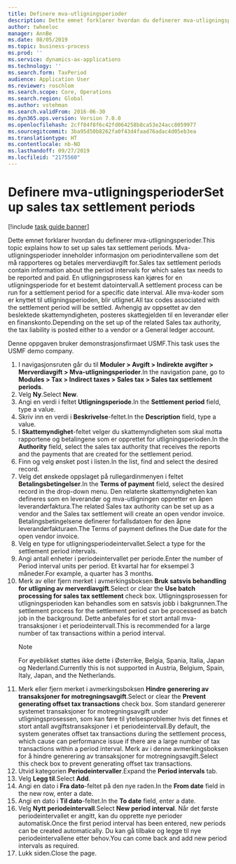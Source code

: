 ```yaml
---
title: Definere mva-utligningsperioder
description: Dette emnet forklarer hvordan du definerer mva-utligningsperioder i Dynamics 365 Finance.
author: twheeloc
manager: AnnBe
ms.date: 08/05/2019
ms.topic: business-process
ms.prod: ''
ms.service: dynamics-ax-applications
ms.technology: ''
ms.search.form: TaxPeriod
audience: Application User
ms.reviewer: roschlom
ms.search.scope: Core, Operations
ms.search.region: Global
ms.author: vstehman
ms.search.validFrom: 2016-06-30
ms.dyn365.ops.version: Version 7.0.0
ms.openlocfilehash: 2cff84f8f6c42fd064258b8ca53e24acc8059977
ms.sourcegitcommit: 3ba95d50b8262fa0f43d4faad76adac4d05eb3ea
ms.translationtype: HT
ms.contentlocale: nb-NO
ms.lasthandoff: 09/27/2019
ms.locfileid: "2175560"
---
```

# <a name="set-up-sales-tax-settlement-periods"></a><span data-ttu-id="c74e6-103">Definere mva-utligningsperioder</span><span class="sxs-lookup"><span data-stu-id="c74e6-103">Set up sales tax settlement periods</span></span>

[!include [task guide banner](../../includes/task-guide-banner.md)]

<span data-ttu-id="c74e6-104">Dette emnet forklarer hvordan du definerer mva-utligningsperioder.</span><span class="sxs-lookup"><span data-stu-id="c74e6-104">This topic explains how to set up sales tax settlement periods.</span></span> <span data-ttu-id="c74e6-105">Mva-utligningsperioder inneholder informasjon om periodintervallene som det må rapporteres og betales merverdiavgift for.</span><span class="sxs-lookup"><span data-stu-id="c74e6-105">Sales tax settlement periods contain information about the period intervals for which sales tax needs to be reported and paid.</span></span> <span data-ttu-id="c74e6-106">En utligningsprosess kan kjøres for en utligningsperiode for et bestemt datointervall.</span><span class="sxs-lookup"><span data-stu-id="c74e6-106">A settlement process can be run for a settlement period for a specific date interval.</span></span> <span data-ttu-id="c74e6-107">Alle mva-koder som er knyttet til utligningsperioden, blir utlignet.</span><span class="sxs-lookup"><span data-stu-id="c74e6-107">All tax codes associated with the settlement period will be settled.</span></span> <span data-ttu-id="c74e6-108">Avhengig av oppsettet av den beslektede skattemyndigheten, posteres skattegjelden til en leverandør eller en finanskonto.</span><span class="sxs-lookup"><span data-stu-id="c74e6-108">Depending on the set up of the related Sales tax authority, the tax liability is posted either to a vendor or a General ledger account.</span></span>

<span data-ttu-id="c74e6-109">Denne oppgaven bruker demonstrasjonsfirmaet USMF.</span><span class="sxs-lookup"><span data-stu-id="c74e6-109">This task uses the USMF demo company.</span></span>

1. <span data-ttu-id="c74e6-110">I navigasjonsruten går du til **Moduler > Avgift > Indirekte avgifter > Merverdiavgift > Mva-utligningsperioder**.</span><span class="sxs-lookup"><span data-stu-id="c74e6-110">In the navigation pane, go to **Modules > Tax > Indirect taxes > Sales tax > Sales tax settlement periods**.</span></span>
2. <span data-ttu-id="c74e6-111">Velg **Ny**.</span><span class="sxs-lookup"><span data-stu-id="c74e6-111">Select **New**.</span></span>
3. <span data-ttu-id="c74e6-112">Angi en verdi i feltet **Utligningsperiode**.</span><span class="sxs-lookup"><span data-stu-id="c74e6-112">In the **Settlement period** field, type a value.</span></span>
4. <span data-ttu-id="c74e6-113">Skriv inn en verdi i **Beskrivelse**-feltet.</span><span class="sxs-lookup"><span data-stu-id="c74e6-113">In the **Description** field, type a value.</span></span>
5. <span data-ttu-id="c74e6-114">I **Skattemyndighet**-feltet velger du skattemyndigheten som skal motta rapportene og betalingene som er opprettet for utligningsperioden.</span><span class="sxs-lookup"><span data-stu-id="c74e6-114">In the **Authority** field, select the sales tax authority that receives the reports and the payments that are created for the settlement period.</span></span>
6. <span data-ttu-id="c74e6-115">Finn og velg ønsket post i listen.</span><span class="sxs-lookup"><span data-stu-id="c74e6-115">In the list, find and select the desired record.</span></span>
7. <span data-ttu-id="c74e6-116">Velg det ønskede oppslaget på rullegardinmenyen i feltet **Betalingsbetingelser**.</span><span class="sxs-lookup"><span data-stu-id="c74e6-116">In the **Terms of payment** field, select the desired record in the drop-down menu.</span></span> <span data-ttu-id="c74e6-117">Den relaterte skattemyndigheten kan defineres som en leverandør og mva-utligningen oppretter en åpen leverandørfaktura.</span><span class="sxs-lookup"><span data-stu-id="c74e6-117">The related Sales tax authority can be set up as a vendor and the Sales tax settlement will create an open vendor invoice.</span></span> <span data-ttu-id="c74e6-118">Betalingsbetingelsene definerer forfallsdatoen for den åpne leverandørfakturaen.</span><span class="sxs-lookup"><span data-stu-id="c74e6-118">The Terms of payment defines the Due date for the open vendor invoice.</span></span>  
8. <span data-ttu-id="c74e6-119">Velg en type for utligningsperiodeintervallet.</span><span class="sxs-lookup"><span data-stu-id="c74e6-119">Select a type for the settlement period intervals.</span></span>
9. <span data-ttu-id="c74e6-120">Angi antall enheter i periodeintervallet per periode.</span><span class="sxs-lookup"><span data-stu-id="c74e6-120">Enter the number of Period interval units per period.</span></span> <span data-ttu-id="c74e6-121">Et kvartal har for eksempel 3 måneder.</span><span class="sxs-lookup"><span data-stu-id="c74e6-121">For example, a quarter has 3 months.</span></span>
10. <span data-ttu-id="c74e6-122">Merk av eller fjern merket i avmerkingsboksen **Bruk satsvis behandling for utligning av merverdiavgift**.</span><span class="sxs-lookup"><span data-stu-id="c74e6-122">Select or clear the **Use batch processing for sales tax settlement** check box.</span></span> <span data-ttu-id="c74e6-123">Utligningsprosessen for utligningsperioden kan behandles som en satsvis jobb i bakgrunnen.</span><span class="sxs-lookup"><span data-stu-id="c74e6-123">The settlement process for the settlement period can be processed as batch job in the background.</span></span> <span data-ttu-id="c74e6-124">Dette anbefales for et stort antall mva-transaksjoner i et periodeintervall.</span><span class="sxs-lookup"><span data-stu-id="c74e6-124">This is recommended for a large number of tax transactions within a period interval.</span></span>  
    > [!NOTE]
    > <span data-ttu-id="c74e6-125">For øyeblikket støttes ikke dette i Østerrike, Belgia, Spania, Italia, Japan og Nederland.</span><span class="sxs-lookup"><span data-stu-id="c74e6-125">Currently this is not supported in Austria, Belgium, Spain, Italy, Japan, and the Netherlands.</span></span>
11. <span data-ttu-id="c74e6-126">Merk eller fjern merket i avmerkingsboksen **Hindre generering av transaksjoner for motregningsavgift**.</span><span class="sxs-lookup"><span data-stu-id="c74e6-126">Select or clear the **Prevent generating offset tax transactions** check box.</span></span> <span data-ttu-id="c74e6-127">Som standard genererer systemet transaksjoner for motregningsavgift under utligningsprosessen, som kan føre til ytelsesproblemer hvis det finnes et stort antall avgiftstransaksjoner i et periodeintervall.</span><span class="sxs-lookup"><span data-stu-id="c74e6-127">By default, the system generates offset tax transactions during the settlement process, which cause can performance issue if there are a large number of tax transactions within a period interval.</span></span> <span data-ttu-id="c74e6-128">Merk av i denne avmerkingsboksen for å hindre generering av transaksjoner for motregningsavgift.</span><span class="sxs-lookup"><span data-stu-id="c74e6-128">Select this check box to prevent generating offset tax transactions.</span></span>
12. <span data-ttu-id="c74e6-129">Utvid kategorien **Periodeintervaller**.</span><span class="sxs-lookup"><span data-stu-id="c74e6-129">Expand the **Period intervals** tab.</span></span>
13. <span data-ttu-id="c74e6-130">Velg **Legg til**.</span><span class="sxs-lookup"><span data-stu-id="c74e6-130">Select **Add**.</span></span>
14. <span data-ttu-id="c74e6-131">Angi en dato i **Fra dato**-feltet på den nye raden.</span><span class="sxs-lookup"><span data-stu-id="c74e6-131">In the **From date** field in the new row, enter a date.</span></span>
15. <span data-ttu-id="c74e6-132">Angi en dato i **Til dato**-feltet.</span><span class="sxs-lookup"><span data-stu-id="c74e6-132">In the **To date** field, enter a date.</span></span>
16. <span data-ttu-id="c74e6-133">Velg **Nytt periodeintervall**.</span><span class="sxs-lookup"><span data-stu-id="c74e6-133">Select **New period interval**.</span></span> <span data-ttu-id="c74e6-134">Når det første periodeintervallet er angitt, kan du opprette nye perioder automatisk.</span><span class="sxs-lookup"><span data-stu-id="c74e6-134">Once the first period interval has been entered, new periods can be created automatically.</span></span> <span data-ttu-id="c74e6-135">Du kan gå tilbake og legge til nye periodeintervallene etter behov.</span><span class="sxs-lookup"><span data-stu-id="c74e6-135">You can come back and add new period intervals as required.</span></span>  
17. <span data-ttu-id="c74e6-136">Lukk siden.</span><span class="sxs-lookup"><span data-stu-id="c74e6-136">Close the page.</span></span>

